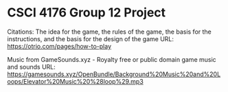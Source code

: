 # CSCI 4176 Group 12 Project


Citations:
The idea for the game, the rules of the game, the basis for the instructions, and the basis for the design of the game
URL: https://otrio.com/pages/how-to-play

Music from GameSounds.xyz - Royalty free or public domain game music and sounds
URL: https://gamesounds.xyz/OpenBundle/Background%20Music%20and%20Loops/Elevator%20Music%20%28loop%29.mp3
